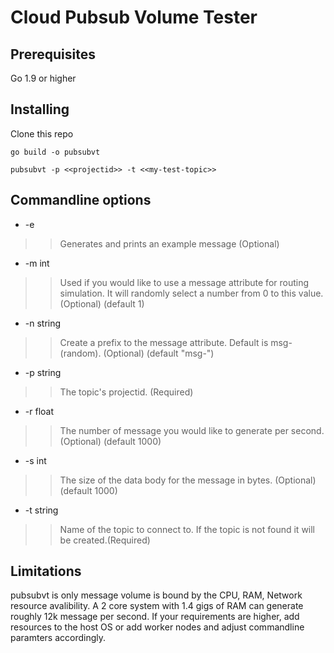 # Cloud Pubsub Volume Tester

## Prerequisites

Go 1.9 or higher

## Installing

Clone this repo

```
go build -o pubsubvt
```

```
pubsubvt -p <<projectid>> -t <<my-test-topic>>
```
## Commandline options
  * -e
  >>  Generates and prints an example message (Optional)
  * -m int
  >> 	Used if you would like to use a message attribute for routing simulation.  It will randomly select a number from 0 to this value. (Optional) (default 1)
  * -n string
  >>  Create a prefix to the message attribute.  Default is msg-(random). (Optional) (default "msg-")
  * -p string
  >> 	The topic's projectid. (Required)
  * -r float
  >>  The number of message you would like to generate per second. (Optional) (default 1000)
  * -s int
  >>  The size of the data body for the message in bytes. (Optional) (default 1000)
  * -t string
  >> Name of the topic to connect to.  If the topic is not found it will be created.(Required)

## Limitations
pubsubvt is only message volume is bound by the CPU, RAM, Network resource avalibility.  A 2 core system with 1.4 gigs of RAM can generate roughly 12k message per second.  If your requirements are higher, add resources to the host OS or add worker nodes and adjust commandline paramters accordingly. 